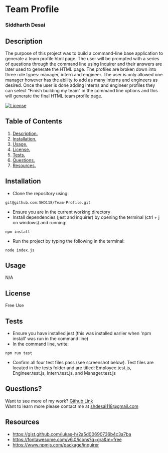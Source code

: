 # Team Profile
### Siddharth Desai
## Description
The purpose of this project was to build a command-line base application to generate a team profile html page. The user will be prompted with a series of questions through the command line using Inquirer and their answers are later used to generate the HTML page. The profiles are broken down into three role types: manager, intern and engineer. The user is only allowed one manager however has the ability to add as many interns and engineers as desired. Once the user is done adding interns and engineer profiles they can select “Finish building my team” in the command line options and this will generate the final HTML team profile page.
<br/>

[![License](https://img.shields.io/badge/License-BSD_2--Clause-orange.svg)](https://opensource.org/licenses/BSD-2-Clause)
## Table of Contents
1. [ Description. ](#description)
2. [ Installation. ](#installation)
3. [ Usage. ](#usage)
4. [ License. ](#license)
6. [ Tests. ](#tests)
7. [ Questions. ](#questions)
7. [ Resources. ](#resources)
## Installation
* Clone the repository using:
```
git@github.com:SHD118/Team-Profile.git
```
* Ensure you are in the current working directory
* Install dependencies (jest and inquirer) by opening the terminal (ctrl + j on windows) and running:
```
npm install
```
* Run the project by typing the following in the terminal:
```
node index.js
```
## Usage
N/A
## License
Free Use
## Tests
* Ensure you have installed jest (this was installed earlier when 'npm install' was run in the command line)
* In the command line, write:
```
npm run test
```
* Confirm all four test files pass (see screenshot below). Test files are located in the tests folder and are titled: Employee.test.js, Engineer.test.js, Intern.test.js, and Manager.test.js
## Questions?
Want to see more of my work? [Github Link](https://github.com/SHD118/Team-Profile)
<br/>
Want to learn more please contact me at shdesai118@gmail.com
## Resources
* https://gist.github.com/lukas-h/2a5d00690736b4c3a7ba
* https://fontawesome.com/v6.0/icons?q=gra&m=free
* https://www.npmjs.com/package/inquirer

